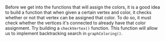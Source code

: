 <!-- title={checkVertex()} -->

<!-- concepts={Backtracking Search, Lists, For Loops} -->

<!--badges={Python:7,Algorithms:30}-->

Before we get into the functions that will assign the colors, it is a good idea to build a function that when given a certain vertex and color, it checks whether or not that vertex can be assigned that color. To do so, it must check whether the vertices it's connected to already have that color assignment. Try building a `checkVertex()` function. This function will allow us to implement backtracking search in `graphColoring()`.

